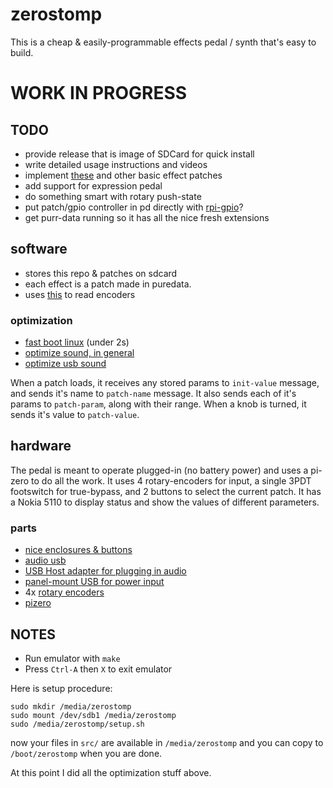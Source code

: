 # zerostomp

This is a cheap & easily-programmable effects pedal / synth that's easy to build.

# WORK IN PROGRESS

## TODO

* provide release that is image of SDCard for quick install
* write detailed usage instructions and videos
* implement [these](https://guitarextended.wordpress.com/audio-effects-for-guitar-with-pure-data/) and other basic effect patches
* add support for expression pedal
* do something smart with rotary push-state
* put patch/gpio controller in pd directly with [rpi-gpio](http://nyu-waverlylabs.org/rpi-gpio/)?
* get purr-data running so it has all the nice fresh extensions

## software

* stores this repo & patches on sdcard
* each effect is a patch made in puredata.
* uses [this](https://github.com/modmypi/Rotary-Encoder/blob/master/rotary_encoder.py) to read encoders

### optimization

* [fast boot linux](http://himeshp.blogspot.com/2018/08/fast-boot-with-raspberry-pi.html) (under 2s)
* [optimize sound, in general](https://wiki.linuxaudio.org/wiki/raspberrypi)
* [optimize usb sound](https://computers.tutsplus.com/articles/using-a-usb-audio-device-with-a-raspberry-pi--mac-55876)


When a patch loads, it receives any stored params to `init-value` message, and sends it's name to `patch-name` message. It also sends each of it's params to `patch-param`, along with their range. When a knob is turned, it sends it's value to `patch-value`.

## hardware

The pedal is meant to operate plugged-in (no battery power) and uses a pi-zero to do all the work. It uses 4 rotary-encoders for input, a single 3PDT footswitch for true-bypass, and 2 buttons to select the current patch. It has a Nokia 5110 to display status and show the values of different parameters.

### parts

* [nice enclosures & buttons](https://www.mammothelectronics.com/)
* [audio usb](https://www.adafruit.com/product/1475)
* [USB Host adapter for plugging in audio](https://www.adafruit.com/product/1099)
* [panel-mount USB for power input](https://www.adafruit.com/product/4217)
* 4x [rotary encoders](https://www.adafruit.com/product/377)
* [pizero](https://www.adafruit.com/product/2885)


## NOTES

* Run emulator with `make`
* Press `Ctrl-A` then `X` to exit emulator

Here is setup procedure:

```
sudo mkdir /media/zerostomp
sudo mount /dev/sdb1 /media/zerostomp
sudo /media/zerostomp/setup.sh
```

now your files in `src/` are available in `/media/zerostomp` and you can copy to `/boot/zerostomp` when you are done.

At this point I did all the optimization stuff above.

